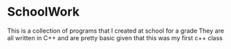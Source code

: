 # SchoolWork
This is a collection of programs that I created at school for a grade
They are all written in C++ and are pretty basic given that this was my first c++ class

